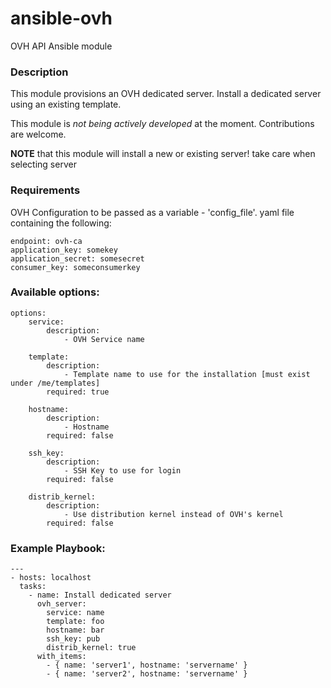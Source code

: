# ansible-ovh
OVH API Ansible module

### Description
This module provisions an OVH dedicated server.
Install a dedicated server using an existing template.

This module is *not being actively developed* at the moment.
Contributions are welcome.

**NOTE** that this module will install a new or existing server! take care when selecting server

### Requirements
OVH Configuration to be passed as a variable - 'config_file'. yaml file containing the following:
```
endpoint: ovh-ca
application_key: somekey
application_secret: somesecret
consumer_key: someconsumerkey
```

### Available options:
```
options:
    service:
        description:
            - OVH Service name

    template:
        description:
            - Template name to use for the installation [must exist under /me/templates]
        required: true

    hostname:
        description:
            - Hostname
        required: false

    ssh_key:
        description:
            - SSH Key to use for login
        required: false

    distrib_kernel:
        description:
            - Use distribution kernel instead of OVH's kernel
        required: false
```

### Example Playbook:
```
---
- hosts: localhost
  tasks:
    - name: Install dedicated server
      ovh_server:
        service: name
        template: foo
        hostname: bar
        ssh_key: pub
        distrib_kernel: true
      with_items:
        - { name: 'server1', hostname: 'servername' }
        - { name: 'server2', hostname: 'servername' }
```
